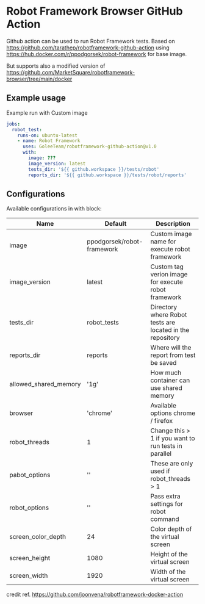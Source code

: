 # Robot Framework Browser GitHub Action
Github action can be used to run Robot Framework tests.
Based on https://github.com/tarathep/robotframework-github-action
using https://hub.docker.com/r/ppodgorsek/robot-framework for base image.

But supports also a modified version of https://github.com/MarketSquare/robotframework-browser/tree/main/docker

## Example usage

Example run with Custom image

```yaml
jobs:
  robot_test:
    runs-on: ubuntu-latest
    - name: Robot Framework
      uses: GoleeTeam/robotframework-github-action@v1.0
      with:
        image: ???
        image_version: latest
        tests_dir: '${{ github.workspace }}/tests/robot'
        reports_dir: '${{ github.workspace }}/tests/robot/reports'
```


## Configurations

Available configurations in with block:

| Name                     | Default                    | Description                                               |
| ------------------------ | -------------              | ----------------------------------------------            |
| image                    | ppodgorsek/robot-framework | Custom image name for execute robot framework             |
| image_version            | latest                     | Custom tag verion image for execute robot framework       |
| tests_dir                | robot_tests                | Directory where Robot tests are located in the repository |
| reports_dir              | reports                    | Where will the report from test be saved                  |
| allowed_shared_memory    | '1g'                       | How much container can use shared memory                  |
| browser                  | 'chrome'                   | Available options chrome / firefox                        |
| robot_threads            | 1                          | Change this > 1 if you want to run tests in parallel      |
| pabot_options            | ''                         | These are only used if robot_threads > 1                  |
| robot_options            | ''                         | Pass extra settings for robot command                     |
| screen_color_depth       | 24                         | Color depth of the virtual screen                         |
| screen_height            | 1080                       | Height of the virtual screen                              |
| screen_width             | 1920                       | Width of the virtual screen                               |



credit ref. https://github.com/joonvena/robotframework-docker-action

